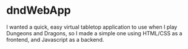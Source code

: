 # dndWebApp
I wanted a quick, easy virtual tabletop application to use when I play Dungeons and Dragons, so I made a simple one using HTML/CSS as a frontend, and Javascript as a backend.
